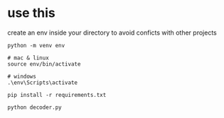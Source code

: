 # use this

create an env inside your directory to avoid conficts with other projects

```shell
python -m venv env
```

```shell
# mac & linux
source env/bin/activate

# windows
.\env\Scripts\activate
```

```shell
pip install -r requirements.txt
```

```shell
python decoder.py
```
